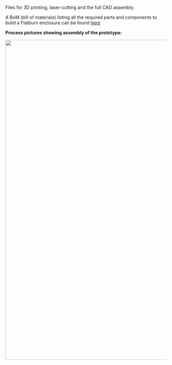 Files for 3D printing, laser-cutting and the full CAD assembly.

A BoM (bill of materials) listing all the required parts and components to build a Flatburn enclosure can be found [here](https://docs.google.com/spreadsheets/d/1oa0ZC6CXszNmvcmob7ju2rJUDLLGSCP4pCBNqtu63Sk/edit?usp=sharing)


**Process pictures showing assembly of the prototype:**

<img src="https://github.com/MIT-Senseable-City-Lab/OSCS/blob/main/flatburn-images/Enclosure_assembly_overview_February_2023.png" width="1000px">

